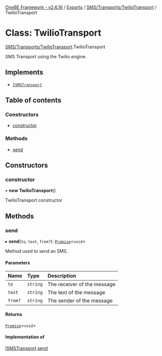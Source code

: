 [OneBE Framework - v2.6.16](../README.md) / [Exports](../modules.md) / [SMS/Transports/TwilioTransport](../modules/SMS_Transports_TwilioTransport.md) / TwilioTransport

# Class: TwilioTransport

[SMS/Transports/TwilioTransport](../modules/SMS_Transports_TwilioTransport.md).TwilioTransport

SMS Transport using the Twilio engine.

## Implements

- [`ISMSTransport`](../interfaces/SMS_Transports_ISMSTransport.ISMSTransport.md)

## Table of contents

### Constructors

- [constructor](SMS_Transports_TwilioTransport.TwilioTransport.md#constructor)

### Methods

- [send](SMS_Transports_TwilioTransport.TwilioTransport.md#send)

## Constructors

### constructor

• **new TwilioTransport**()

TwilioTransport constructor

## Methods

### send

▸ **send**(`to`, `text`, `from?`): [`Promise`]( https://developer.mozilla.org/en-US/docs/Web/JavaScript/Reference/Global_Objects/Promise )<`void`\>

Method used to send an SMS.

#### Parameters

| Name | Type | Description |
| :------ | :------ | :------ |
| `to` | `string` | The receiver of the message |
| `text` | `string` | The text of the message |
| `from?` | `string` | The sender of the message |

#### Returns

[`Promise`]( https://developer.mozilla.org/en-US/docs/Web/JavaScript/Reference/Global_Objects/Promise )<`void`\>

#### Implementation of

[ISMSTransport](../interfaces/SMS_Transports_ISMSTransport.ISMSTransport.md).[send](../interfaces/SMS_Transports_ISMSTransport.ISMSTransport.md#send)
